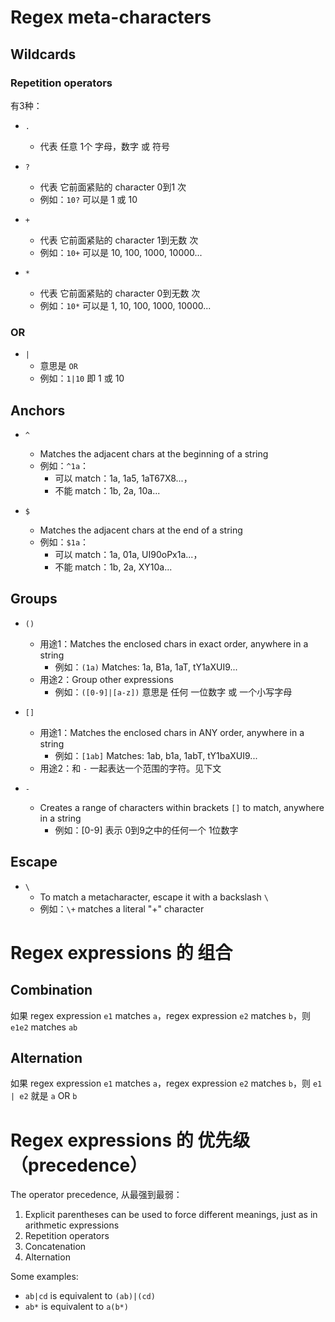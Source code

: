 # Regex meta-characters

## Wildcards
### Repetition operators
有3种：
* `.`
  * 代表 任意 1个 字母，数字 或 符号

* `?`
  * 代表 它前面紧贴的 character 0到1 次
  * 例如：`10?` 可以是 1 或 10

* `+`
  * 代表 它前面紧贴的 character 1到无数 次
  * 例如：`10+` 可以是 10, 100, 1000, 10000...

* `*`
  * 代表 它前面紧贴的 character 0到无数 次
  * 例如：`10*` 可以是 1, 10, 100, 1000, 10000...

### OR
* `|`
  * 意思是 `OR`
  * 例如：`1|10` 即 1 或 10

## Anchors
* `^`
  * Matches the adjacent chars at the beginning of a string
  * 例如：`^1a`：
    * 可以 match：1a, 1a5, 1aT67X8...，
    * 不能 match：1b, 2a, 10a...

* `$`
  * Matches the adjacent chars at the end of a string
  * 例如：`$1a`：
    * 可以 match：1a, 01a, UI90oPx1a...，
    * 不能 match：1b, 2a, XY10a...

## Groups
* `()`
  * 用途1：Matches the enclosed chars in exact order, anywhere in a string
    * 例如：`(1a)` Matches: 1a, B1a, 1aT, tY1aXUI9...
  * 用途2：Group other expressions
    * 例如：`([0-9]|[a-z])` 意思是 任何 一位数字 或 一个小写字母

* `[]`
  * 用途1：Matches the enclosed chars in ANY order, anywhere in a string
    * 例如：`[1ab]` Matches: 1ab, b1a, 1abT, tY1baXUI9...
  * 用途2：和 `-` 一起表达一个范围的字符。见下文

* `-`
  * Creates a range of characters within brackets `[]` to match, anywhere in a string
    * 例如：[0-9] 表示 0到9之中的任何一个 1位数字

## Escape

* `\`
  * To match a metacharacter, escape it with a backslash `\`
  * 例如：`\+` matches a literal "+" character

# Regex expressions 的 组合
## Combination
如果 regex expression `e1` matches `a`，regex expression `e2` matches `b`，则 `e1e2` matches `ab`

## Alternation
如果 regex expression `e1` matches `a`，regex expression `e2` matches `b`，则 `e1 | e2` 就是 `a` OR `b`

# Regex expressions 的 优先级（precedence）

The operator precedence, 从最强到最弱：
1. Explicit parentheses can be used to force different meanings, just as in arithmetic expressions
2. Repetition operators
3. Concatenation
4. Alternation

Some examples:
* `ab|cd` is equivalent to `(ab)|(cd)`
* `ab*` is equivalent to `a(b*)`

